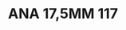 ---
title: ANA 17,5MM 117
date: 
draft: false

# descripcion
description : Anillo de plata 925 y ónix

materials: Plata 925

color: 

dimensions: 17.5mm diámetro

code: 05-29-1384

type: "Anillos"

categories: []

price: $9.070,00

price_eftvo: $7.710,00

# Images
# first image will be shown in the product page
images:
  # - image: "images/path_to_image"
  # La ubicacion de las imagenes es imagenes/Anillos/Anillos.Nácar/05-29-1384-ana-17,5mm-117

---